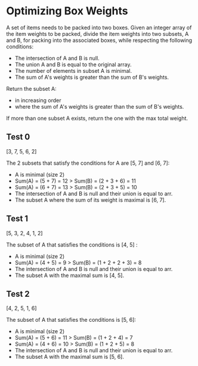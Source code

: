 # Optimizing Box Weights

A set of items needs to be packed into two boxes.
Given an integer array of the item weights to be packed,
divide the item weights into two subsets, A and B, for packing into the associated boxes,
while respecting the following conditions: 

* The intersection of A and B is null.
* The union A and B is equal to the original array.
* The number of elements in subset A is minimal.
* The sum of A's weights is greater than the sum of B's weights.

Return the subset A:

* in increasing order
* where the sum of A's weights is greater than the sum of B's weights. 

If more than one subset A exists, return the one with the max total weight.

## Test 0

[3, 7, 5, 6, 2]

The 2 subsets that satisfy the conditions for A are [5, 7] and [6, 7]:

* A is minimal (size 2)
* Sum(A) = (5 + 7) = 12 > Sum(B) = (2 + 3 + 6) = 11
* Sum(A) = (6 + 7) = 13 > Sum(B) = (2 + 3 + 5) = 10
* The intersection of A and B is null and their union is equal to arr.
* The subset A where the sum of its weight is maximal is [6, 7].


## Test 1

[5, 3, 2, 4, 1, 2]

The subset of A that satisfies the conditions is [4, 5] :

* A is minimal (size 2)
* Sum(A) = (4 + 5) = 9 > Sum(B) = (1 + 2 + 2 +  3) = 8
* The intersection of A and B is null and their union is equal to arr.
* The subset A with the maximal sum is [4, 5].

 
## Test 2

[4, 2, 5, 1, 6]

The subset of A that satisfies the conditions is [5, 6]:

* A is minimal (size 2)
* Sum(A) = (5 + 6) = 11 > Sum(B) = (1 + 2 + 4) = 7
* Sum(A) = (4 + 6) = 10 > Sum(B) = (1 + 2 + 5) = 8
* The intersection of A and B is null and their union is equal to arr.
* The subset A with the maximal sum is [5, 6].
